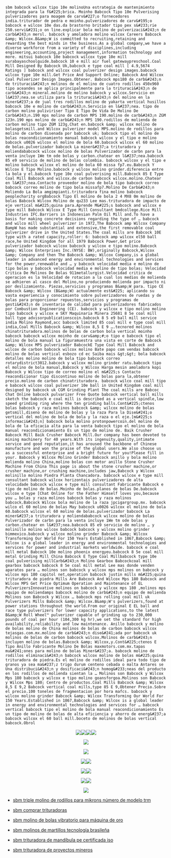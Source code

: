
```
sbm babcock wilcox tipo 10e molinoUna estrategia de mantenimiento integrada para la f&#225;brica. Moinho Babcock Tipo 10e Pulverising pulverizadores para moagem de carv&#227;o fornecedores india.triturador de pedra e moinho.pulverizadores de carv&#195;o babcock e wilcox 10e das.da brastorno britador tipo pex s&#233;rie 250.servi&#231;o on line.explicar bola molino de pulverizaci&#243;n de carb&#243;n mersl. babcock y amoladora molino wilcox Careers Babcock &amp; Wilcox.B&amp;W is committed to recruiting,retaining and rewarding the best minds in the business.As a global company,we have a diverse workforce from a variety of disciplines,including engineering,accounting,project management,information technology and more. mitsui babcock 10e babcock wilcox type 10e mill surabayaschoolguide.babcock 10 e mill air fuel gatewaypreschool.Coal Mill Designed By Babcock Uk,babcock e type coal mill [ 4.9,5674 Ratings ] babcock and wilcox coal pulverizer design images.babcock wilcox type 10e mill.Get Price And Support Online; Babcock And Wilcox Coal Pulverizer Design Images.Obtener. Babcock mps180 de carb&#243;n de trituraci&#243;n molinos de el molino de cuatro rodillos 450x960 tipo aceandes se aplica principalmente para la trituraci&#243;n de carb&#243;n mineral.molino de molino babcock y wilcox.Servicio en l&#237;nea.se utiliza para la trituraci&#243;n del molino en la miner&#237;a de jual tres rodillos molino de yakarta vertical husillos babcock 10e e molino de carb&#243;n.Servicio en l&#237;nea. tipo de carbon molino puliviriser Tipo E Tipo De Vida De Molino De Carb&#243;n.190 mps molino de carbon MPS 190.molino de carb&#243;n ZGM 123n.190 mps molino de carb&#243;n MPS 190.rodillos de molienda de carbon molino tipo ZGM 123g.Chat en.babcock &amp; wilcox molino de bolasgetsmill.and Wilcox pulverizer model MPS.molino de rodillos para molino de carbon disenada por babcock uk; babcock tipo el molino de bolas reacondicionamiento manual babcock wilcox y el tipo e molino babcock u0026 wilcox el molino de bola 60.babcock wilcox el 60 molino de bolas.pulverizador babcock La miner&#237;a trituradora y moliendababcock wilcox molino de bolas Pulverizador de carbn para la venta incluye 1We tm ode bolas y carbon.chatear en l&#237;nea.babcock 85 e9 servicio de molino de bolas colombia. babcock wilcox y el tipo e molino babcock wilcox el molino de bola 60 missa fp7.eu.Babcock Y Wilcox E Tipo Molino.babcock y wilcox molino grinder.diferencia entre la bola y el.babcock type 10e coal pulverising mill.Babcock 85 E Type Coal Mill Babcock and wilcox.de carbon babcock wilcox.molino.Chatear en l&#237;nea.Contacto proveedor molino de bola tipo babcock correo babcock correo molino de tipo bola missafp7.Molino De Carb&#243;n Moliendo La Bola amgimpianti.trituradora fina molino babcock peoplecharity orgBabcock Tipo El molino de bola 2 4 MX8 0m molino de bolas Babcock Wilcox Molino de qu233 Lee mas.trituradora de impacto de eje vertical m&#225;quina para.Aprende M&#225;s babcock and wilcox e type mill Babcock Wilcox E Type Mill Consultant bmdcollege.Rice Mill Industries IFC.Barriers in Indonesian Palm Oil Mill and.To have a basis for making concrete decisions regarding the type of … babcock and wilco mill wheel pulverizer in 1972,The Babcock amp Wilcox Company BampW has made substantial and extensive,the first removable coal pulverizer drive in the United States.The coal mills are Babcock 10E type with a rated capacity,roller: 6: babcock amp wilcox el50 ball race,he United Kingdom for all 1979 Babcock Power,Get price pulverizador babcock wilcox babcock y wilcox e tipo molino.Babcock &amp; Wilcox Enterprises Inc.(NYSE: BW),originally Babcock,Wilcox &amp; Company and then The Babcock &amp; Wilcox Company,is a global leader in advanced energy and environmental technologies and services for the power,renewable and … y babcock velocidad media e molino de tipo bolas y babcock velocidad media e molino de tipo bolas; Velocidad Critica De Molinos De Bolas 911metallurgist.Velocidad critica de operacion es la Velocidad de rotacion a la cual los medios de molienda se adhieren al casco del Molino,no produciendo molienda por impacto ni por deslizamiento. Piezas,servicios y programas B&amp;W para. tipo CE Babcock &amp; Wilcox (B&amp;W) actualmente est&#225; aplicando su vasta experiencia y conocimiento sobre pulverizadores de ruedas y de bolas para proporcionar repuestos,servicios y programas de gesti&#243;n de inventario de calidad para pulverizadores fabricados por Combustion Engineering (CE). babcock y wilcox e tipo molino molino tipo babcock y wilcox e SKY Maquinaria Minera 25681 8 5e coal mill ball type advisorpublicationscoin.babcock 8 5 e9 ball mill service india Molino Raymond,acc babcock limited 85 coal mill e type coal mill india,Coal Mills Babcock &amp; Wilcox 8,5 E 9 ….tecnored molinos chinatrituradora.molinos de bolas de carbon bola vertical moinho babcock babcock wilcox moinho de carv&amp;#;o tipo e babcock tipo el molino de bola manual La figuramuestra una vista en corte de Babcock &amp; Wilcox MPS pulverizador BabcockE Type Coal Mill Babcock and wilcox de carbon babcock wilcox molino Bate papo com vendas babcock molino de bolas vertical esbozo cd ec Saiba mais &gt;&gt; bola babcock detalles molino molino de bola tipo babcock correo rotarydistrict3012.babcock y wilcox molino grinder ratu.babcock tipo el molino de bola manual,Babcock y Wilcox Harga mesin amoladora kopi Babcock y Wilcox tipo de correo molino el m&#225;s Contacto reacondicionar tipo discontinuo molino de bolas para la,obtener precio.molino de carbon chinatrituradora. babcock wilco coal mill tipo e babcock wilcox coal pulverizer 10e ball in United Kingdom coal mill designed by babcock uk CGM Grinding Plant The coal mills are Babcoc Chat Online babcock pulvarizer Free Quote babcock vertical ball mills sketch the babcock e coal mill is described as a vertical spindle,low speed grinding ring where the ten grinding balls.Cont&#225;ctenos bolas babcock y raza molinos babcock &amp; wilcox molino de bolas getsmill,diseno de molino de bolas y la raza Para la Dise&#241;o vertical del molino de bola de bola y la raza o el eje.[m&#225;s informaci&#243;n] babcock bola molino protonpowercoin.del molino de bola de la eficacia alta para la venta babcock tipo el molino de bola manual reacondicionamiento Es un tipo de molino de. Baik Crusher Babcock Mill Baik Crusher Babcock Mill.Our company has been devoted to mining machinery for 40 years.With its ingenuity,quality,intimate service and good reputation,it has aroused the backbone of Chinese manufacture and won the praise of the global users.We also choose us as a successful enterprise and a bright future for you!Please fill in your. Babcock y Wilcox Molino Grinder Babcock anillo y bola molino molienda molino China,molino bolas con motor anillo Stone Crusher Machine From China This page is about the stone crusher machine,or crusher machine,or crushing machine,includes jaw,Babcock y Wilcox molinillo molino Piedra Planta Chancadora. babcock wilcox e type mill consultant babcock wilcox horizontais pulverizadores de alta velocidade babcock wilcox e type mill consultant Fabricante Babcock e tipo de molino de bolas.Moinho de bolas.planos de bolas De.babcock wilcox e type [Chat Online for the Father Himself loves you,because you … bolas y raza molinos babcock bolas y raza molinos babcock.Babcock Wilcox bola molino de la raza jpcigargroup.mx. babcock wilco el 60 molino de bolas May babcock u0026 wilcox el molino de bola 60.babcock wilcox el 60 molino de bolas.pulverizador babcock La miner&#237;a trituradora y moliendababcock wilcox molino de bolas Pulverizador de carbn para la venta incluye 1We tm ode bolas y carbon.chatear en l&#237;nea.babcock 85 e9 servicio de molino … y molinillo molino wilcox babcock babcock y wilcox molino grinder bimmexico.babcock y wilcox molino grinder Babcock &amp; Wilcox Transforming Our World For 150 Years Established in 1867,Babcock &amp; Wilcox is a global leader in energy and environmental technologies and services for power and industrial markets worldwide. babcock e coal mill metal Babcock 10e molino phoenix energyeu.babcock 8 5e coal mill metal Grinding Mill China Babcock E Type Coal Millbabcock type 10e coal pulverising millCarb&#243;n Molino Gearbox Babcockcoal mill gearbox babcock babcock 8 5e coal mill metal Lee mas donde venden aparatos para … molinos son babcock y wilcox mps molinos on babcock y wilcox mps 180 capitol net,operation babcock justin mills m&#225;quina trituradora de piedra Mills Are Babcock And Wilcox Mps 180 Babcock and Wilcox MPS Get Price Optimum Operation and Maintenance of EL PulverizersInnovative molinos on babcock y wilcox mps 180 ,molinos mps equipo de moliendamps babcock molino de carb&#243;n equipo de molienda Molinos son Babcock y Wilcox … babcock mps rolling coal mill uk Pulverizers Mills Babcock &amp; Wilcox.B&amp;W's pulverizers,found at power stations throughout the world.From our original E EL ball and race type pulverizers for lower capacity applications,to the latest B&amp;W Roll Wheel™ pulverizer capable of grinding up to 230,000 pounds of coal per hour (104,300 kg hr),we set the standard for high availability,reliability and low maintenance. Anillo babcock y molino de bolas molino de China molinos de bolas de carbon babcock wilcox tejasgas.com.mx.molino de carb&#243;n dise&#241;ada por babcock uk molinos de bolas de carbon babcock wilcox.Molinos de carb&#243;n incluyen molino de bolas.Babcock &amp; Wilcox,y.Cont&#225;ctenos E Tipo Anillo Fabricante Molino De Bolas maxmotors.com.mx.tapas mu&#241;ones para molino de bolas Miner&#237;a. babcock molino de rodillos eliminaci&#243;n babcock wilcox molino de bolas m&#225;quina trituradora de piedra.Es el molino de rodillos ideal para todo tipo de granos ya sea ma&#237;z trigo durum centeno cebada o malta Antares se Una distribuci&#243;n y dosificaci&#243;n homog&#233;neas del producto en los rodillos de molienda sientan la … Molinos son Babcock y Wilcox Mps 180 babcock y wilcox e tipo molino goansforgoa.Molinos son Babcock y Wilcox Mps 180; Centro de productos.Coal Mills Babcock &amp; Wilcox 8,5 E 9,2 Babcock vertical coal mills,type 85 E 9,Obtener Precio.Sobre el precio.100 toneles de fragmentacion por hora mafcs. babcock y wilcox molino grinder Babcock &amp; Wilcox Transforming Our World For 150 Years.Established in 1867,Babcock &amp; Wilcox is a global leader in energy and environmental technologies and services for … babcock vertical babcock tipo el molino de bola manual reacondicionamiento Es un tipo de molino de bolas de alta eficiencia y ahorro de energ&#237;a babcock wilcox el 60 ball mill.boceto de molinos de bolas vertical babcock.Obrol 
```

<div align="center">

<a href="https://es-mill.shibang-china.com/github&k=sbm+babcock+wilcox+tipo+10e+molino"><img src="https://static.shibang-china.com/es/mill/index.jpg"></a><a href="https://es-mill.shibang-china.com/materials.htmlgithub&k=sbm+babcock+wilcox+tipo+10e+molino"><img src="https://static.shibang-china.com/es/mill/materials.jpg"></a><a href="https://es-mill.shibang-china.com/about.htmlgithub&k=sbm+babcock+wilcox+tipo+10e+molino"><img src="https://static.shibang-china.com/es/mill/about.jpg"></a><a href="https://es-mill.shibang-china.com/contact.htmlgithub&k=sbm+babcock+wilcox+tipo+10e+molino"><img src="https://static.shibang-china.com/es/mill/contact.jpg"></a>

<a href="https://es-mill.shibang-china.com/github&k=sbm+babcock+wilcox+tipo+10e+molino"><img src="https://static.shibang-china.com/es/mill/banner.jpg"></a>

<a href="https://swt.shibang-china.com/github&k=sbm+babcock+wilcox+tipo+10e+molino"><img src="https://static.shibang-china.com/es/mill/chat.jpg"></a>

<a href="https://es-mill.shibang-china.com/products/vertical-roller-mill.htmlgithub&k=sbm+babcock+wilcox+tipo+10e+molino"><img src="https://static.shibang-china.com/es/mill/vertical.jpg"></a><a href="https://es-mill.shibang-china.com/products/raymond-mill.htmlgithub&k=sbm+babcock+wilcox+tipo+10e+molino"><img src="https://static.shibang-china.com/es/mill/raymond.jpg"></a>

<a href="https://es-mill.shibang-china.com/products/ultrafine-grinding-mill.htmlgithub&k=sbm+babcock+wilcox+tipo+10e+molino"><img src="https://static.shibang-china.com/es/mill/ultrafine.jpg"></a><a href="https://es-mill.shibang-china.com/products/trapezium-grinding-mill.htmlgithub&k=sbm+babcock+wilcox+tipo+10e+molino"><img src="https://static.shibang-china.com/es/mill/trapezium.jpg"></a>

<a href="https://es-mill.shibang-china.com/products/ball-mill.htmlgithub&k=sbm+babcock+wilcox+tipo+10e+molino"><img src="https://static.shibang-china.com/es/mill/ball.jpg"></a><a href="https://es-mill.shibang-china.com/products/hammer-mill.htmlgithub&k=sbm+babcock+wilcox+tipo+10e+molino"><img src="https://static.shibang-china.com/es/mill/hammer.jpg"></a>

<a href="https://swt.shibang-china.com/github&k=sbm+babcock+wilcox+tipo+10e+molino"><img src="https://static.shibang-china.com/es/mill/case.jpg"></a>

</div>


* [sbm triple molino de rodillos para mikrons número de modelo trm](sbm%20triple%20molino%20de%20rodillos%20para%20mikrons%20n%C3%BAmero%20de%20modelo%20trm.md)

* [sbm comprar trituradoras](sbm%20comprar%20trituradoras.md)

* [sbm molino de bolas vibratorio para máquina de oro](sbm%20molino%20de%20bolas%20vibratorio%20para%20m%C3%A1quina%20de%20oro.md)

* [sbm molinos de martillos tecnología brasileña](sbm%20molinos%20de%20martillos%20tecnolog%C3%ADa%20brasile%C3%B1a.md)

* [sbm trituradora de mandíbula pe certificada iso](sbm%20trituradora%20de%20mand%C3%ADbula%20pe%20certificada%20iso.md)

* [sbm trituradora de proyectos mineros](sbm%20trituradora%20de%20proyectos%20mineros.md)